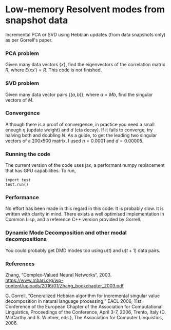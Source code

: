 # Low-memory Resolvent modes from snapshot data

Incremental PCA or SVD using Hebbian updates (from data snapshots only) as per Gorrell's paper.

### PCA problem

Given many data vectors {$x$}, find the eigenvectors of the correlation matrix $R$,
where $E(xx') = R$. This code is not finished.

### SVD problem

Given many data vector pairs {$(a,b)$}, where $a=Mb$, find the singular vectors of $M$.

### Convergence

Although there is a proof of convergence, in practice you need a small enough $\eta$ (update weight) and $d$ (eta decay).
If it fails to converge, try halving both and doubling $N$.
As a guide, to get the leading two singular vectors of a 200x500 matrix, I used $\eta=0.0001$ and $d=0.00005$.

### Running the code

The current version of the code uses jax, a performant numpy replacement that has GPU capabilities.
To run,
```
import test
test.run()
```

### Performance

No effort has been made in this regard in this code. It is probably slow. It is written with clarity in mind.
There exists a well optimised implementation in Common Lisp, and a reference C++ version provided by Gorrell.

### Dynamic Mode Decomposition and other modal decompositions

You could probably get DMD modes too using $u(t)$ and $u(t+1)$ data pairs.

### References

Zhang, “Complex-Valued Neural Networks“, 2003.
https://www.mbari.org/wp-content/uploads/2016/01/Zhang_bookchapter_2003.pdf

G. Gorrell, “Generalized Hebbian algorithm for incremental singular value
decomposition in natural language processing,” EACL 2006, 11st Conference of
the European Chapter of the Association for Computational Linguistics,
Proceedings of the Conference, April 3-7, 2006, Trento, Italy (D. McCarthy
and S. Wintner, eds.), The Association for Computer Linguistics, 2006.

